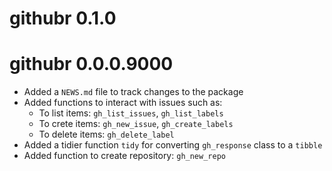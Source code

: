 # githubr 0.1.0

# githubr 0.0.0.9000

* Added a `NEWS.md` file to track changes to the package
* Added functions to interact with issues such as:
    - To list items: `gh_list_issues`, `gh_list_labels`
    - To crete items: `gh_new_issue`, `gh_create_labels`
    - To delete items: `gh_delete_label`
* Added a tidier function `tidy` for converting `gh_response` class to a `tibble`
* Added function to create repository: `gh_new_repo`
